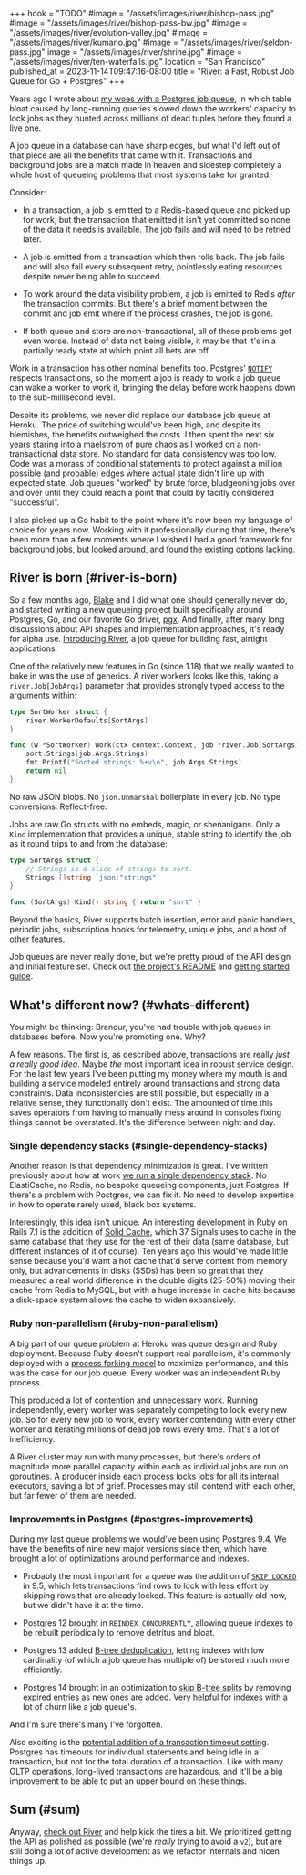 +++
hook = "TODO"
#image = "/assets/images/river/bishop-pass.jpg"
#image = "/assets/images/river/bishop-pass-bw.jpg"
#image = "/assets/images/river/evolution-valley.jpg"
#image = "/assets/images/river/kumano.jpg"
#image = "/assets/images/river/seldon-pass.jpg"
image = "/assets/images/river/shrine.jpg"
#image = "/assets/images/river/ten-waterfalls.jpg"
location = "San Francisco"
published_at = 2023-11-14T09:47:16-08:00
title = "River: a Fast, Robust Job Queue for Go + Postgres"
+++

Years ago I wrote about [my woes with a Postgres job queue](/postgres-queues), in which table bloat caused by long-running queries slowed down the workers' capacity to lock jobs as they hunted across millions of dead tuples before they found a live one.

A job queue in a database can have sharp edges, but what I'd left out of that piece are all the benefits that came with it. Transactions and background jobs are a match made in heaven and sidestep completely a whole host of queueing problems that most systems take for granted.

Consider:

* In a transaction, a job is emitted to a Redis-based queue and picked up for work, but the transaction that emitted it isn't yet committed so none of the data it needs is available. The job fails and will need to be retried later.

* A job is emitted from a transaction which then rolls back. The job fails and will also fail every subsequent retry, pointlessly eating resources despite never being able to succeed.

* To work around the data visibility problem, a job is emitted to Redis _after_ the transaction commits.  But there's a brief moment between the commit and job emit where if the process crashes, the job is gone.

* If both queue and store are non-transactional, all of these problems get even worse. Instead of data not being visible, it may be that it's in a partially ready state at which point all bets are off.

Work in a transaction has other nominal benefits too. Postgres' [`NOTIFY`](https://www.postgresql.org/docs/current/sql-notify.html) respects transactions, so the moment a job is ready to work a job queue can wake a worker to work it, bringing the delay before work happens down to the sub-millisecond level.

Despite its problems, we never did replace our database job queue at Heroku. The price of switching would've been high, and despite its blemishes, the benefits outweighed the costs. I then spent the next six years staring into a maelstrom of pure chaos as I worked on a non-transactional data store. No standard for data consistency was too low. Code was a morass of conditional statements to protect against a million possible (and probable) edges where actual state didn't line up with expected state. Job queues "worked" by brute force, bludgeoning jobs over and over until they could reach a point that could by tacitly considered "successful".

I also picked up a Go habit to the point where it's now been my language of choice for years now. Working with it professionally during that time, there's been more than a few moments where I wished I had a good framework for background jobs, but looked around, and found the existing options lacking.

## River is born (#river-is-born)

So a few months ago, [Blake]() and I did what one should generally never do, and started writing a new queueing project built specifically around Postgres, Go, and our favorite Go driver, [pgx](https://github.com/jackc/pgx). And finally, after many long discussions about API shapes and implementation approaches, it's ready for alpha use. [Introducing River](https://github.com/riverqueue/river), a job queue for building fast, airtight applications.

One of the relatively new features in Go (since 1.18) that we really wanted to bake in was the use of generics. A river workers looks like this, taking a `river.Job[JobArgs]` parameter that provides strongly typed access to the arguments within:

```go
type SortWorker struct {
    river.WorkerDefaults[SortArgs]
}

func (w *SortWorker) Work(ctx context.Context, job *river.Job[SortArgs]) error {
    sort.Strings(job.Args.Strings)
    fmt.Printf("Sorted strings: %+v\n", job.Args.Strings)
    return nil
}
```

No raw JSON blobs. No `json.Unmarshal` boilerplate in every job. No type conversions. Reflect-free.

Jobs are raw Go structs with no embeds, magic, or shenanigans. Only a `Kind` implementation that provides a unique, stable string to identify the job as it round trips to and from the database:

```go
type SortArgs struct {
    // Strings is a slice of strings to sort.
    Strings []string `json:"strings"`
}

func (SortArgs) Kind() string { return "sort" }
```

Beyond the basics, River supports batch insertion, error and panic handlers, periodic jobs, subscription hooks for telemetry,  unique jobs, and a host of other features.

Job queues are never really done, but we're pretty proud of the API design and initial feature set. Check out [the project's README](https://github.com/riverqueue/river) and [getting started guide](https://riverqueue.com/docs).

## What's different now? (#whats-different)

You might be thinking: Brandur, you've had trouble with job queues in databases before. Now you're promoting one. Why?

A few reasons. The first is, as described above, transactions are really _just a really good idea_. Maybe _the_ most important idea in robust service design. For the last few years I've been putting my money where my mouth is and building a service modeled entirely around transactions and strong data constraints. Data inconsistencies are still possible, but especially in a relative sense, they functionally don't exist. The amounted of time this saves operators from having to manually mess around in consoles fixing things cannot be overstated. It's the difference between night and day.

### Single dependency stacks (#single-dependency-stacks)

Another reason is that dependency minimization is great. I've written previously about how at work [we run a single dependency stack](/fragments/single-dependency-stacks). No ElastiCache, no Redis, no bespoke queueing components, just Postgres. If there's a problem with Postgres, we can fix it. No need to develop expertise in how to operate rarely used, black box systems.

Interestingly, this idea isn't unique. An interesting development in Ruby on Rails 7.1 is the addition of [Solid Cache](https://github.com/rails/solid_cache), which 37 Signals uses to cache in the same database that they use for the rest of their data (same database, but different instances of it of course). Ten years ago this would've made little sense because you'd want a hot cache that'd serve content from memory only, but advancements in disks (SSDs) has been so great that they measured a real world difference in the double digits (25-50%) moving their cache from Redis to MySQL, but with a huge increase in cache hits because a disk-space system allows the cache to widen expansively.

### Ruby non-parallelism (#ruby-non-parallelism)

A big part of our queue problem at Heroku was queue design and Ruby deployment. Because Ruby doesn't support real parallelism, it's commonly deployed with a [process forking model](/nanoglyphs/027-15-minutes) to maximize performance, and this was the case for our job queue. Every worker was an independent Ruby process.

This produced a lot of contention and unnecessary work. Running independently, every worker was separately competing to lock every new job. So for every new job to work, every worker contending with every other worker and iterating millions of dead job rows every time. That's a lot of inefficiency.

A River cluster may run with many processes, but there's orders of magnitude more parallel capacity within each as individual jobs are run on goroutines. A producer inside each process locks jobs for all its internal executors, saving a lot of grief. Processes may still contend with each other, but far fewer of them are needed.

### Improvements in Postgres (#postgres-improvements)

During my last queue problems we would've been using Postgres 9.4. We have the benefits of nine new major versions since then, which have brought a lot of optimizations around performance and indexes.

* Probably the most important for a queue was the addition of [`SKIP LOCKED`](https://www.2ndquadrant.com/en/blog/what-is-select-skip-locked-for-in-postgresql-9-5/) in 9.5, which lets transactions find rows to lock with less effort by skipping rows that are already locked. This feature is actually old now, but we didn't have it at the time.

* Postgres 12 brought in `REINDEX CONCURRENTLY`, allowing queue indexes to be rebuilt periodically to remove detritus and bloat.

* Postgres 13 added [B-tree deduplication](https://www.postgresql.org/docs/13/btree-implementation.html#BTREE-DEDUPLICATION), letting indexes with low cardinality (of which a job queue has multiple of) be stored much more efficiently.

* Postgres 14 brought in an optimization to [skip B-tree splits](https://www.postgresql.org/docs/14/btree-implementation.html#BTREE-DELETION) by removing expired entries as new ones are added. Very helpful for indexes with a lot of churn like a job queue's.

And I'm sure there's many I've forgotten.

Also exciting is the [potential addition of a transaction timeout setting](https://www.postgresql.org/message-id/CAAhFRxiQsRs2Eq5kCo9nXE3HTugsAAJdSQSmxncivebAxdmBjQ@mail.gmail.com). Postgres has timeouts for individual statements and being idle in a transaction, but not for the total duration of a transaction. Like with many OLTP operations, long-lived transactions are hazardous, and it'll be a big improvement to be able to put an upper bound on these things.

## Sum (#sum)

Anyway, [check out River](https://github.com/riverqueue/river) and help kick the tires a bit. We prioritized getting the API as polished as possible (we're _really_ trying to avoid a `v2`), but are still doing a lot of active development as we refactor internals and nicen things up.
